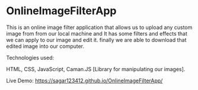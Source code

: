 # OnlineImageFilterApp
This is an online image filter application that allows us to upload any custom image from from our local machine and It has some filters and effects that we can apply to our image and edit it. finally we are able to download that edited image into our computer.

Technologies used: 

HTML, CSS, JavaScript, Caman.JS [Library for manipulating our images].  

Live Demo: https://sagar123412.github.io/OnlineImageFilterApp/
